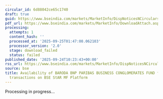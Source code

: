 ```yaml
---
circular_id: 6d88042ce65c1740
draft: true
guid: https://www.bseindia.com/markets/MarketInfo/DispNoticesNCirculars.aspx?Noticeid={42B52BCD-9EE3-4858-88F8-1A3749F50B60}&noticeno=20250924-13&dt=09/24/2025&icount=13&totcount=75&flag=0
pdf_url: https://www.bseindia.com/markets/MarketInfo/DownloadAttach.aspx?id=20250924-13&attachedId=
processing:
  attempts: 1
  content_hash: ''
  processed_at: '2025-09-25T01:47:00.062103'
  processor_version: '2.0'
  stage: download_failed
  status: failed
published_date: '2025-09-24T10:23:43+00:00'
rss_url: https://www.bseindia.com/markets/MarketInfo/DispNoticesNCirculars.aspx?Noticeid={42B52BCD-9EE3-4858-88F8-1A3749F50B60}&noticeno=20250924-13&dt=09/24/2025&icount=13&totcount=75&flag=0
source: bse
title: Availability of BARODA BNP PARIBAS BUSINESS CONGLOMERATES FUND for ongoing
  transactions on BSE StAR MF Platform
---
```


Processing in progress...